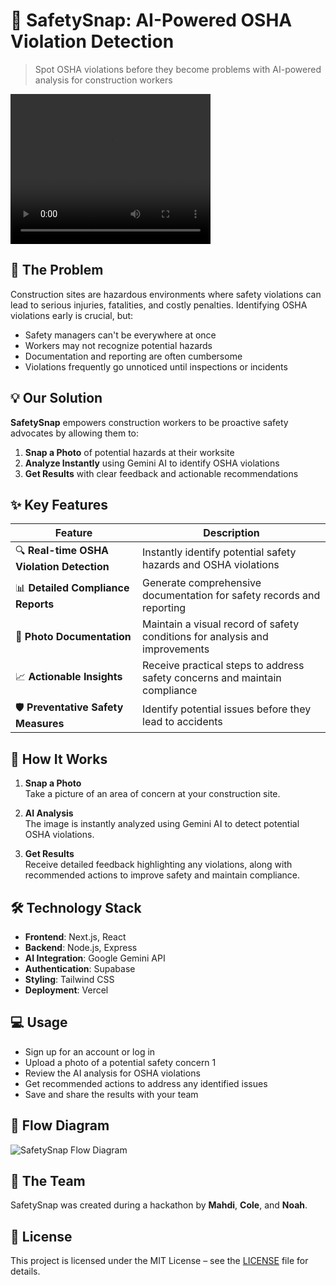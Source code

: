 # 🛑 SafetySnap: AI-Powered OSHA Violation Detection

> Spot OSHA violations before they become problems with AI-powered analysis for construction workers

<video src="DemoVideo.mp4" width="320" height="240" controls></video>

## 🚧 The Problem

Construction sites are hazardous environments where safety violations can lead to serious injuries, fatalities, and costly penalties. Identifying OSHA violations early is crucial, but:

- Safety managers can't be everywhere at once  
- Workers may not recognize potential hazards  
- Documentation and reporting are often cumbersome  
- Violations frequently go unnoticed until inspections or incidents  

## 💡 Our Solution

**SafetySnap** empowers construction workers to be proactive safety advocates by allowing them to:

1. **Snap a Photo** of potential hazards at their worksite  
2. **Analyze Instantly** using Gemini AI to identify OSHA violations  
3. **Get Results** with clear feedback and actionable recommendations  

## ✨ Key Features

| Feature | Description |
|--------|-------------|
| 🔍 **Real-time OSHA Violation Detection** | Instantly identify potential safety hazards and OSHA violations |
| 📊 **Detailed Compliance Reports** | Generate comprehensive documentation for safety records and reporting |
| 📸 **Photo Documentation** | Maintain a visual record of safety conditions for analysis and improvements |
| 📈 **Actionable Insights** | Receive practical steps to address safety concerns and maintain compliance |
| 🛡️ **Preventative Safety Measures** | Identify potential issues before they lead to accidents |

## 🚀 How It Works

1. **Snap a Photo**  
   Take a picture of an area of concern at your construction site.

2. **AI Analysis**  
   The image is instantly analyzed using Gemini AI to detect potential OSHA violations.

3. **Get Results**  
   Receive detailed feedback highlighting any violations, along with recommended actions to improve safety and maintain compliance.


## 🛠️ Technology Stack

- **Frontend**: Next.js, React  
- **Backend**: Node.js, Express  
- **AI Integration**: Google Gemini API  
- **Authentication**: Supabase  
- **Styling**: Tailwind CSS  
- **Deployment**: Vercel  


## 💻 Usage

- Sign up for an account or log in  
- Upload a photo of a potential safety concern  1
- Review the AI analysis for OSHA violations  
- Get recommended actions to address any identified issues  
- Save and share the results with your team  

## 🔮 Flow Diagram

![SafetySnap Flow Diagram](https://github.com/user-attachments/assets/2cddf930-e4b9-4d18-b7a6-4618fd0dd1e6)


## 👥 The Team

SafetySnap was created during a hackathon by **Mahdi**, **Cole**, and **Noah**.

## 📜 License

This project is licensed under the MIT License – see the [LICENSE](LICENSE) file for details.
